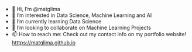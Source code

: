 - 👋 Hi, I’m @matglima
- 👀 I’m interested in Data Science, Machine Learning and AI
- 🌱 I’m currently learning Data Science
- 💞️ I’m looking to collaborate on Machine Learning Projects
- 📫 How to reach me: Check out my contact info on my portfolio website! [htttps://matglima.github.io](https://matglima.github.io)

<!---
matglima/matglima is a ✨ special ✨ repository because its `README.md` (this file) appears on your GitHub profile.
You can click the Preview link to take a look at your changes.
--->

